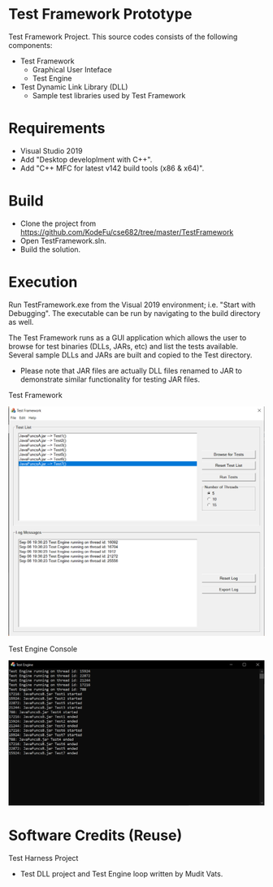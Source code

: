 # Test Framework Prototype
Test Framework Project. This source codes consists of the following components:

- Test Framework
    - Graphical User Inteface
    - Test Engine
- Test Dynamic Link Library (DLL)
    - Sample test libraries used by Test Framework

# Requirements
- Visual Studio 2019 
- Add "Desktop developlment with C++".
- Add "C++ MFC for latest v142 build tools (x86 & x64)".

# Build
- Clone the project from https://github.com/KodeFu/cse682/tree/master/TestFramework
- Open TestFramework.sln.
- Build the solution.

# Execution
Run TestFramework.exe from the Visual 2019 environment; i.e. "Start with Debugging". The executable can be run by navigating to the build directory as well.

The Test Framework runs as a GUI application which allows the user to browse for test binaries (DLLs, JARs, etc) and list the tests available. Several sample DLLs and JARs are built and copied to the Test directory.
* Please note that JAR files are actually DLL files renamed to JAR to demonstrate similar functionality for testing JAR files.

Test Framework

![TestFramework](https://github.com/KodeFu/cse682/blob/master/TestFramework/TestFramework/framework.png)

Test Engine Console

![TestEngine](https://github.com/KodeFu/cse682/blob/master/TestFramework/TestFramework/testengine.png)

# Software Credits (Reuse)
Test Harness Project
- Test DLL project and Test Engine loop written by Mudit Vats.

